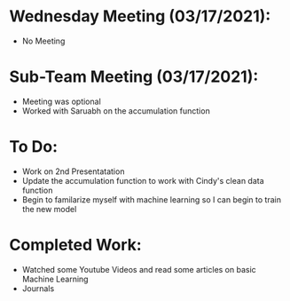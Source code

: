 # Wednesday Meeting (03/17/2021):
  - No Meeting
  
# Sub-Team Meeting (03/17/2021):
  - Meeting was optional
  - Worked with Saruabh on the accumulation function

# To Do:
  - Work on 2nd Presentatation
  - Update the accumulation function to work with Cindy's clean data function
  - Begin to familarize myself with machine learning so I can begin to train the new model
  
# Completed Work:
  - Watched some Youtube Videos and read some articles on basic Machine Learning
  - Journals
